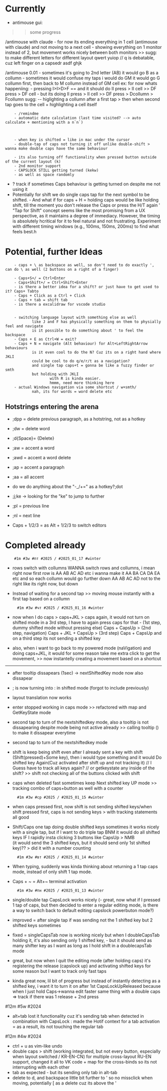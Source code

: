 # Currently
- antimouse gui:
>> some progress

/antimouse with claude
        - for now its ending everything in 1 cell (antimouse with claude)
                and not moving to a next cell
        - showing everything on 1 monitor instead of 2,
                but movement works nicely between both monitors
        >> sugg: to make different letters for different layout
                qwert yuiop // q is debatable, cuz left finger on a capsedr
                asdf ghjk

/antimouse 0.01
        - sometimes it's going to 2nd letter (AB) it would go B as a collumn
        - sometimes it would confuse my taps
                i would do GM it would go G collumn first, then back to M collumn
                instead of GM cell
                ex: for now whats happeniing: 
                        - pressing I>I>D>F == and it should do 
                                II press > II cell >> DF press > DF cell
                        - but its doing 
                                II press > II cell >> DF press > Dcollumn > Fcollumn
                sugg: -- higlighting a collumn after a first tap 
                        > then when second tap goes to the cell + highlighting a cell itself


        - /remindme
        - automatic date calculation (last time visited? --> auto calculate + mentioning with a n`n`)
        

        
        - when key is shifted = like in mac under the cursor
        - double-tap of caps not turning it off unlike double-shift > wanna make double caps have the same behaviour 

        - its also turning off functionality when pressed button outside of the current layout (k)
        - 2nd monitor support
        - CAPSLOCK STILL getting turned (kekw)
        - as well as space randomly



- ? track if sometimes Caps behaviour is getting turned on despite me not using it
- Potentially for shift we do single caps tap for the next symbol to be shifted.
        - And what if for caps + H = holding caps would be like holding shift,
        till the moment you don't release the Caps or press the H/T again
        '
        "Tap for Shift" concept seems like the most promising from a UX perspective, as it maintains a degree of immediacy. However, the timing is absolutely hcritical for it to feel natural and not frustrating. Experiment with different timing windows (e.g., 100ms, 150ms, 200ms) to find what feels best.h







# Potential, further Ideas
        - caps + \ as backspace as well, so don't need to do exactly ', can do \ as well (2 buttons on a right of a finger)

        - Caps+S+/ = Ctrl+Enter
        - Caps+Shift+/ = Ctrl+Shift+Enter
        - is there a better idea for a shift? or just have to get used to it? Caps+ Tabto
        - Caps + Click as a Ctrl + Click 
        - Caps + tab = shift tab
        - is there a excalidraw for vscode studio    


        - switching language layout with something else as well 
                like J and F has physically something on them to physially feel and navigate
                is it possible to do something about ' to feel the backspace
        - Caps + E as Ctrl+W = exit?
        - Caps + N = navigate (Alt behaviour) for Alt+LeftRightArrow behaviours
                is it even cool to do the N? Cuz its on a right hand where JKLI
                could be cool to do q/e/r/t as a navigation?
                and single tap caps+t = gonna be like a fuzzy finder or smth
                but holding with JKLI 
                        with R is kinda easier.
                        hmmm, need more thinking here 
        - actual Windows navigation via some shortcut / w+smth/ 
                nah, its for words = word delete etc


## Hotstrings entering the arena
- ;dpp = delete previous paragraph, as a hotstring, not as a hotkey
- ;dw = delete word
- ;d{Space}= {Delete}

- ;aw = accent a word
- ;awd = accent a word delete
- ;ap = accent a paragraph
- ;aa = all accent 

- do we do anything about the "-_/+=" as a hotkey?;dot
- ;j;ke -> looking for the "ke" to jump to further  
- ;pl = previous line
- ;nl = next line
- Caps + 1/2/3 = as Alt + 1/2/3 to switch editors





# Completed already

        #1m #3w #пт #2025 / #2025_01_17 #winter
<!-- --- cb16c0709ebbb3f4aad112837a64fbf13c2c6ec6 --- -->
+ rows switch with collumns
WANNA switch rows and collumns,
i mean right now first row is AA AB AC AD etc
i wanna make it  AA BA CA DA EA etc
and so each collumn would go further down
AA AB AC AD not to the right like its right now, but down

+ Instead of waiting for a second tap
        >> moving mouse instantly with a first tap based on a collumn



        #1m #3w #чт #2025 / #2025_01_16 #winter
<!-- 4d3e47e694d299874602a7191789cce0be1e7adb -->
+ now when I do caps > caps+JKL > caps again, it would not turn on shifted mode in a 3rd step, I have to again press caps for that
        - (1st step, dummy shifted mode without pressing else) Caps + CapsUp 
        > (2nd step, navigation) Caps + JKL + CapsUp 
        > (3rd step) Caps + CapsUp
        and on a third step its not sending a shifted key


+ also, when i want to go back to my powered mode (naVigation) and doing caps+JKL, 
        it would for some reason take me extra click to get the movement, 
        >> now instantelly creating a movement based on a shortcut

---
+ after tooltip dissapears (1sec) -> nextShiftedKey mode now also dissapear

+ ; is now turning into : in shifted mode (forgot to include previously)

+ layout translation now works

+ enter stopped working in caps mode
        >> refactored with map and GetKeyState mode

+ second tap to turn of the nextshiftedkey mode,
        also a tooltip is not dissapearing despite mode being not active already
        >> calling tooltip () to make it dissapear everytime

+ second tap to turn of the nextshiftedkey mode

+ shift is keep being shift even after I already sent a key with shift (Shift(pressed)+Some key), 
        then i would type something and it would Do shifted key Again(Cuz activated after shift up and not tracking it) 
        // I Guess have to track all keys again?
        // or getkeystate any inside of the shift?
                >> shift not checking all of the buttons clicked with shift

+ caps when deleted fast sometimes keep Next shifted key UP mode
        >> tracking combo of caps+button as well with a counter


        #1m #3w #ср #2025 / #2025_01_15 #winter
+ when caps pressed first, now shift is not sending shifted keys/when shift pressed first, caps is not sending keys
        > with tracking statements all good

+ Shift/Caps one tap doing double shifted keys sometimes
it works nicely with a single tap,
but if I want to do triple tap BNM it would do all shifted keys
        IF I rapidly insta clicking 3 buttons like CapsUp > NMB         
        (it would send the 3 shifted keys, but it should send only 1st shifted key)??
        > did it with a number counting


        #1m #3w #вт #2025 / #2025_01_14 #winter
+ When typing, suddenly was kinda thinking about returning a 1 tap caps mode, instead of only shift 1 tap mode.
+ Caps + ~ = Alt+~ terminal activation


        #1m #3w #пн #2025 / #2025_01_13 #winter
+ single/double tap CapsLock works nicely (- great, now what if I pressed 1 tap of caps, but then decided to enter a regular editing mode, is there a way to switch back to default editing capslock powerbuton mode?)


+ improved = after single tap if was sending not the 1 shifted key but 2 shifted keys sometimes


+ fixed = singleCapsTab now is working nicely
        but when I doubleCapsTab holding it, 
        it's also sending only 1 shifted key,
        - but it should send as many shifter key as I want as long as I hold shift in a doublecapsTab mode  


+ great, but now when I quit the editing mode (after holding caps)
        it's registering the release (capslock up)
        and activating shifted keys for some reason
        but I want to track only fast taps


+ kinda great now, lil bit of progress
        but instead of instantly detecting as a shifted key,
        i want it to turn it on after 1st CapsLockUpReleased
        because when I just hold Caps->wanna edit faster
        same thing with a double caps => track if there was 1 release + 2nd press

#12m #5w #2024
- alt+tab lost it functionality cuz it's sending tab when detected in combination with CapsLock
        : made the Hotif context for a tab activation
        = as a result, its not touching the regular tab
        

#12m #4w #2024
+ ctrl + u as vim-like undo
+ double caps > shift (working integrated, but not every button, especially when layout switched / KR-EN-CN)
        for multiple cross-layout RU-EN support, changed it all to VK code
        + map for the cross-binds so its not interrupting with each other
+ tab as expected - but its sending only tab in alt-tab
+ delete to d, and backspace little bit further to ' so no missclick when moving, potentially [ as a delete cuz its above the '





